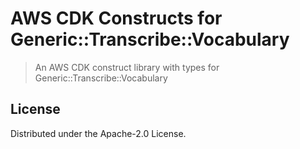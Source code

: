 # AWS CDK Constructs for Generic::Transcribe::Vocabulary

> An AWS CDK construct library with types for Generic::Transcribe::Vocabulary

## License

Distributed under the Apache-2.0 License.
